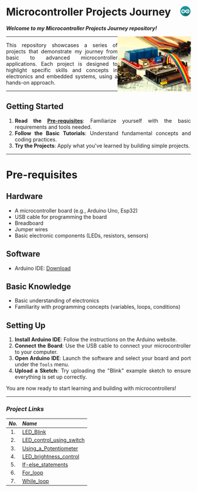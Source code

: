 # Microcontroller Projects Journey     <img align="right" width="30" height="30" src="./Docs/Content_Images/arduino-icon.jpg">

***Welcome to my Microcontroller Projects Journey repository!***

<img align = "right" width="200" height="150" src="./Docs/Content_Images/Cover.jpg">

----

<div align="justify"> 
  
This repository showcases a series of projects that 
demonstrate my journey from basic to advanced microcontroller applications. 
Each project is designed to highlight specific skills and concepts in 
electronics and embedded systems, using a hands-on approach. 

</div>

----

<div align="justify"> 

## Getting Started

1. **Read the [Pre-requisites](#Pre-requisites)**: Familiarize yourself with the basic requirements and tools needed.
2. **Follow the Basic Tutorials**: Understand fundamental concepts and coding practices.
3. **Try the Projects**: Apply what you've learned by building simple projects.

----

# Pre-requisites

## Hardware

- A microcontroller board (e.g., Arduino Uno, Esp32)
- USB cable for programming the board
- Breadboard
- Jumper wires
- Basic electronic components (LEDs, resistors, sensors)

## Software

- Arduino IDE: [Download](https://www.arduino.cc/en/software)

## Basic Knowledge

- Basic understanding of electronics
- Familiarity with programming concepts (variables, loops, conditions)

## Setting Up

1. **Install Arduino IDE**: Follow the instructions on the Arduino website.
2. **Connect the Board**: Use the USB cable to connect your microcontroller to your computer.
3. **Open Arduino IDE**: Launch the software and select your board and port under the `Tools` menu.
4. **Upload a Sketch**: Try uploading the "Blink" example sketch to ensure everything is set up correctly.

You are now ready to start learning and building with microcontrollers!

</div>

----

### ***Project Links***

|***No.***|***Name***|
|:---:|:----|
|1. |[LED_Blink](./Basic/LED_Blink/LED_Blink.md)|
|2. |[LED_control_using_switch](./Basic/LED_control_using_switch/LED_control_using_switch.md)|
|3. |[Using_a_Potentiometer](./Basic/Using_a_Potentiometer/Using_a_Potentiometer.md)|
|4. |[LED_brightness_control](./Basic/LED_brightness_control/LED_brightness_control.md)|
|5. |[If-else_statements](./Intermediate/If-else_statements/If-else_statements.md)|
|6. |[For_loop](./Intermediate/For_loop/For_loop.md)|
|7. |[While_loop](./Intermediate/While_loop/While_loop.md)|